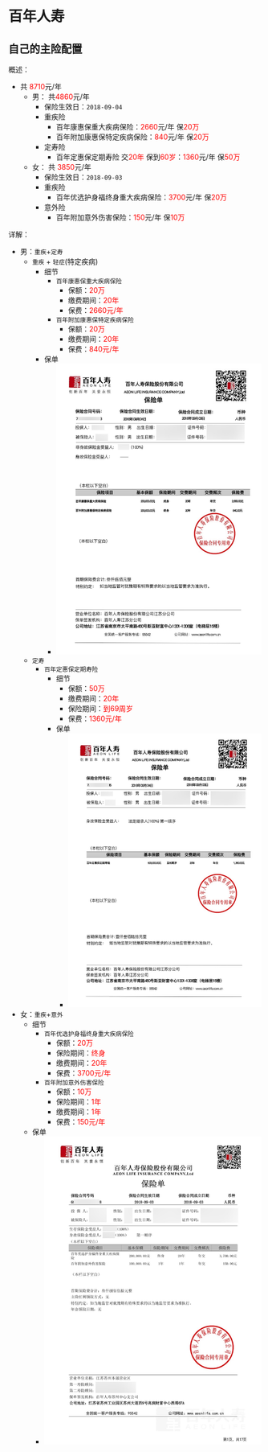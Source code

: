 # 百年人寿

## 自己的主险配置

概述：

* 共 <font color=red>8710</font>元/年
  * 男： 共<font color=red>4860</font>元/年
    * 保险生效日：`2018-09-04`
    * 重疾险
      * 百年康惠保重大疾病保险：<font color=red>2660</font>元/年 保<font color=red>20万</font>
      * 百年附加康惠保特定疾病保险：<font color=red>840</font>元/年 保<font color=red>20万</font>
    * 定寿险
      * 百年定惠保定期寿险 交<font color=red>20年</font> 保到<font color=red>60岁</font>：<font color=red>1360</font>元/年 保<font color=red>50万</font>
  * 女： 共 <font color=red>3850</font>元/年
    * 保险生效日：`2018-09-03`
    * 重疾险
      * 百年优选护身福终身重大疾病保险：<font color=red>3700</font>元/年 保<font color=red>20万</font>
    * 意外险
      * 百年附加意外伤害保险：<font color=red>150</font>元/年 保<font color=red>10万</font>

详解：

* 男：`重疾`+`定寿`
  * `重疾` + `轻症`(特定疾病)
    * 细节
      * `百年康惠保重大疾病保险`
        * 保额：<font color=red>20万</font>
        * 缴费期间：<font color=red>20年</font>
        * 保费：<font color=red>2660元/年</font>
      * `百年附加康惠保特定疾病保险`
        * 保额：<font color=red>20万</font>
        * 缴费期间：<font color=red>20年</font>
        * 保费：<font color=red>840元/年</font>
    * 保单
      * ![aeon_critical_example](../../../assets/img/aeon_critical_example.jpg)
  * `定寿`
    * `百年定惠保定期寿险`
      * 细节
        * 保额：<font color=red>50万</font>
        * 缴费期间：<font color=red>20年</font>
        * 保险期间：<font color=red>到69周岁</font>
        * 保费：<font color=red>1360元/年</font>
      * 保单
        * ![aeon_term_life_example](../../../assets/img/aeon_term_life_example.jpg)
* 女：`重疾`+`意外`
  * 细节
    * `百年优选护身福终身重大疾病保险`
      * 保额：<font color=red>20万</font>
      * 保险期间：<font color=red>终身</font>
      * 缴费期间：<font color=red>20年</font>
      * 保费：<font color=red>3700元/年</font>
    * `百年附加意外伤害保险`
      * 保额：<font color=red>10万</font>
      * 保险期间：<font color=red>1年</font>
      * 缴费期间：<font color=red>1年</font>
      * 保费：<font color=red>150元/年</font>
  * 保单
    * ![aeon_critical_and_accident_example](../../../assets/img/aeon_critical_and_accident_example.jpg)

